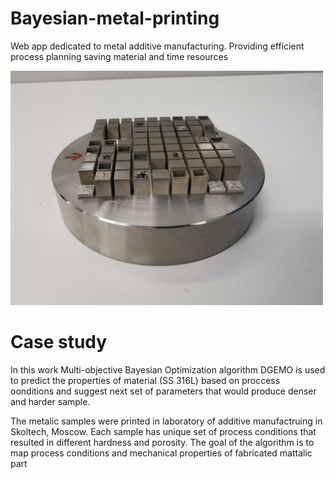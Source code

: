 # Bayesian-metal-printing
Web app dedicated to metal additive manufacturing. Providing efficient process planning saving material and time resources

<img width="500" src="figures/bad.jpg">

# Case study

In this work Multi-objective Bayesian Optimization algorithm DGEMO is used to predict the properties of material (SS 316L) based on proccess oonditions and suggest next set of parameters that would produce denser and harder sample. 

The metalic samples were printed in laboratory of additive manufactruing in Skoltech, Moscow. Each sample has unique set of process conditions that resulted in different hardness and porosity. The goal of the algorithm is to map process conditions and mechanical properties of fabricated mattalic part